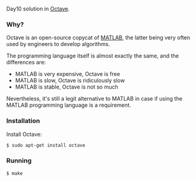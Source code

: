 Day10 solution in [Octave](https://en.wikipedia.org/wiki/GNU_Octave).

### Why?

Octave is an open-source copycat of [MATLAB](https://en.wikipedia.org/wiki/MATLAB), the latter being very often used by engineers to develop algorithms.

The programming language itself is almost exactly the same, and the differences are:

* MATLAB is very expensive, Octave is free
* MATLAB is slow, Octave is ridiculously slow
* MATLAB is stable, Octave is not so much

Nevertheless, it's still a legit alternative to MATLAB in case if using the MATLAB programming language is a requirement.

### Installation

Install Octave:

```bash
$ sudo apt-get install octave
```

### Running


```bash
$ make
```
